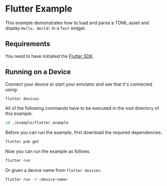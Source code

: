 # Flutter Example

This example demonstrates how to load and parse a TOML asset and display `Hello, World!` in a `Text` widget.

## Requirements

You need to have installed the [Flutter SDK][flutter-sdk].

## Running on a Device

Connect your device or start your emulator and see that it's connected using:

```bash
flutter devices
```

All of the following commands have to be executed in the root directory of this example.

```bash
cd ./example/flutter_example
```

Before you can run the example, first download the required dependencies.

```bash
flutter pub get
```

Now you can run the example as follows.

```bash
flutter run
```

Or given a device name from `flutter devices`.

```bash
flutter run -d <device-name>
```

[flutter-sdk]:
  https://flutter.dev/docs/get-started/install
  "Install - Flutter"
